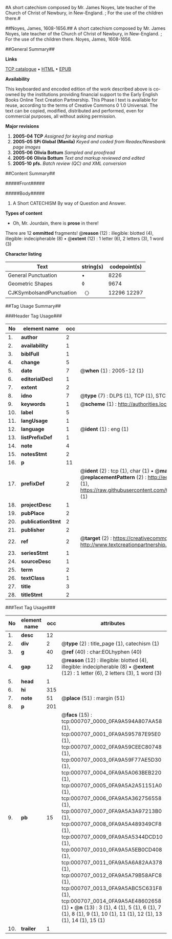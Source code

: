 #A short catechism composed by Mr. James Noyes, late teacher of the Church of Christ of Newbury, in New-England. ; For the use of the children there.#

##Noyes, James, 1608-1656.##
A short catechism composed by Mr. James Noyes, late teacher of the Church of Christ of Newbury, in New-England. ; For the use of the children there.
Noyes, James, 1608-1656.

##General Summary##

**Links**

[TCP catalogue](http://www.ota.ox.ac.uk/tcp/)  • 
[HTML](http://tei.it.ox.ac.uk/tcp/Texts-HTML/free/N00/N00577.html)  • 
[EPUB](http://tei.it.ox.ac.uk/tcp/Texts-EPUB/free/N00/N00577.epub)

**Availability**

This keyboarded and encoded edition of the
	       work described above is co-owned by the institutions
	       providing financial support to the Early English Books
	       Online Text Creation Partnership. This Phase I text is
	       available for reuse, according to the terms of Creative
	       Commons 0 1.0 Universal. The text can be copied,
	       modified, distributed and performed, even for
	       commercial purposes, all without asking permission.

**Major revisions**

1. __2005-04__ __TCP__ *Assigned for keying and markup*
1. __2005-05__ __SPi Global (Manila)__ *Keyed and coded from Readex/Newsbank page images*
1. __2005-06__ __Olivia Bottum__ *Sampled and proofread*
1. __2005-06__ __Olivia Bottum__ *Text and markup reviewed and edited*
1. __2005-10__ __pfs.__ *Batch review (QC) and XML conversion*

##Content Summary##

#####Front#####

#####Body#####

1. A Short CATECHISM By way of Question and Answer.

**Types of content**

  * Oh, Mr. Jourdain, there is **prose** in there!

There are 12 **ommitted** fragments! 
 @__reason__ (12) : illegible: blotted (4), illegible: indecipherable (8)  •  @__extent__ (12) : 1 letter (6), 2 letters (3), 1 word (3)

**Character listing**


|Text|string(s)|codepoint(s)|
|---|---|---|
|General Punctuation|•|8226|
|Geometric Shapes|◊|9674|
|CJKSymbolsandPunctuation|〈〉|12296 12297|

##Tag Usage Summary##

###Header Tag Usage###

|No|element name|occ|attributes|
|---|---|---|---|
|1.|__author__|2||
|2.|__availability__|1||
|3.|__biblFull__|1||
|4.|__change__|5||
|5.|__date__|7| @__when__ (1) : 2005-12 (1)|
|6.|__editorialDecl__|1||
|7.|__extent__|2||
|8.|__idno__|7| @__type__ (7) : DLPS (1), TCP (1), STC (2), NOTIS (1), IMAGE-SET (1), EVANS-CITATION (1)|
|9.|__keywords__|1| @__scheme__ (1) : http://authorities.loc.gov/ (1)|
|10.|__label__|5||
|11.|__langUsage__|1||
|12.|__language__|1| @__ident__ (1) : eng (1)|
|13.|__listPrefixDef__|1||
|14.|__note__|4||
|15.|__notesStmt__|2||
|16.|__p__|11||
|17.|__prefixDef__|2| @__ident__ (2) : tcp (1), char (1)  •  @__matchPattern__ (2) : ([0-9\-]+):([0-9IVX]+) (1), (.+) (1)  •  @__replacementPattern__ (2) : http://eebo.chadwyck.com/downloadtiff?vid=$1&page=$2 (1), https://raw.githubusercontent.com/textcreationpartnership/Texts/master/tcpchars.xml#$1 (1)|
|18.|__projectDesc__|1||
|19.|__pubPlace__|2||
|20.|__publicationStmt__|2||
|21.|__publisher__|2||
|22.|__ref__|2| @__target__ (2) : https://creativecommons.org/publicdomain/zero/1.0/ (1), http://www.textcreationpartnership.org/docs/. (1)|
|23.|__seriesStmt__|1||
|24.|__sourceDesc__|1||
|25.|__term__|2||
|26.|__textClass__|1||
|27.|__title__|3||
|28.|__titleStmt__|2||


###Text Tag Usage###

|No|element name|occ|attributes|
|---|---|---|---|
|1.|__desc__|12||
|2.|__div__|2| @__type__ (2) : title_page (1), catechism (1)|
|3.|__g__|40| @__ref__ (40) : char:EOLhyphen (40)|
|4.|__gap__|12| @__reason__ (12) : illegible: blotted (4), illegible: indecipherable (8)  •  @__extent__ (12) : 1 letter (6), 2 letters (3), 1 word (3)|
|5.|__head__|1||
|6.|__hi__|315||
|7.|__note__|51| @__place__ (51) : margin (51)|
|8.|__p__|201||
|9.|__pb__|15| @__facs__ (15) : tcp:000707_0000_0FA9A594A807AA58 (1), tcp:000707_0001_0FA9A595787E95E0 (1), tcp:000707_0002_0FA9A59CEEC80748 (1), tcp:000707_0003_0FA9A59F77AE5D30 (1), tcp:000707_0004_0FA9A5A063BEB220 (1), tcp:000707_0005_0FA9A5A2A51151A0 (1), tcp:000707_0006_0FA9A5A362756558 (1), tcp:000707_0007_0FA9A5A3A97213B0 (1), tcp:000707_0008_0FA9A5A489349CF8 (1), tcp:000707_0009_0FA9A5A5344DCD10 (1), tcp:000707_0010_0FA9A5A5EB0CD408 (1), tcp:000707_0011_0FA9A5A6A82AA378 (1), tcp:000707_0012_0FA9A5A79B58AFC8 (1), tcp:000707_0013_0FA9A5ABC5C631F8 (1), tcp:000707_0014_0FA9A5AE48602658 (1)  •  @__n__ (13) : 3 (1), 4 (1), 5 (1), 6 (1), 7 (1), 8 (1), 9 (1), 10 (1), 11 (1), 12 (1), 13 (1), 14 (1), 15 (1)|
|10.|__trailer__|1||
